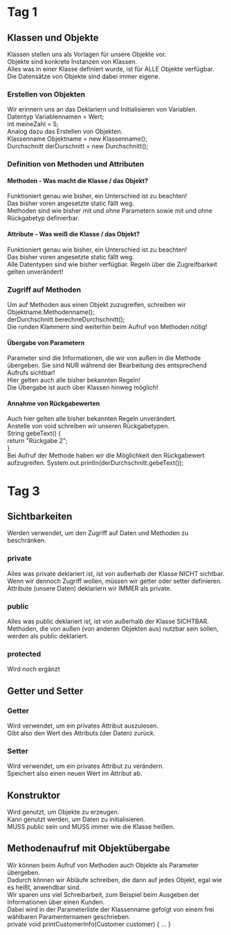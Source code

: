 # Tag 1
## Klassen und Objekte
Klassen stellen uns als Vorlagen für unsere Objekte vor. <br>
Objekte sind konkrete Instanzen von Klassen. <br>
Alles was in einer Klasse definiert wurde, ist für ALLE Objekte verfügbar. <br>
Die Datensätze von Objekte sind dabei immer eigene.

### Erstellen von Objekten
Wir erinnern uns an das Deklariern und Initialisieren von Variablen. <br>
Datentyp Variablennamen = Wert; <br>
int meineZahl = 5; <br>
Analog dazu das Erstellen von Objekten. <br>
Klassenname Objektname = new Klassenname(); <br>
Durchschnitt derDurschnitt = new Durchschnitt(); 

### Definition von Methoden und Attributen
#### Methoden - Was macht die Klasse / das Objekt?
Funktioniert genau wie bisher, ein Unterschied ist zu beachten! <br>
Das bisher voren angesetzte static fällt weg. <br>
Methoden sind wie bisher mit und ohne Parametern sowie mit und ohne Rückgabetyp definierbar.
 
#### Attribute - Was weiß die Klasse / das Objekt?
Funktioniert genau wie bisher, ein Unterschied ist zu beachten! <br>
Das bisher voren angesetzte static fällt weg. <br>
Alle Datentypen sind wie bisher verfügbar. Regeln über die Zugreifbarkeit gelten unverändert!

### Zugriff auf Methoden
Um auf Methoden aus einen Objekt zuzugreifen, schreiben wir Objektname.Methodenname(); <br>
derDurchschnitt.berechneDurchschnitt(); <br>
Die runden Klammern sind weiterhin beim Aufruf von Methoden nötig!

#### Übergabe von Parametern
Parameter sind die Informationen, die wir von außen in die Methode übergeben. Sie sind NUR während der Bearbeitung des entsprechend Aufrufs sichtbar! <br>
Hier gelten auch alle bisher bekannten Regeln! <br>
Die Übergabe ist auch über Klassen hinweg möglich!

#### Annahme von Rückgabewerten
Auch hier gelten alle bisher bekannten Regeln unverändert. <br>
Anstelle von void schreiben wir unseren Rückgabetypen. <br>
String gebeText() { <br>
        return "Rückgabe 2"; <br>
} <br>
Bei Aufruf der Methode haben wir die Möglichkeit den Rückgabewert aufzugreifen.
System.out.println(derDurchschnitt.gebeText());

# Tag 3
## Sichtbarkeiten
Werden verwendet, um den Zugriff auf Daten und Methoden zu beschränken.
### private
Alles was private deklariert ist, ist von außerhalb der Klasse NICHT sichtbar. <br>
Wenn wir dennoch Zugriff wollen, müssen wir getter oder setter definieren. <br>
Attribute (unsere Daten) deklariern wir IMMER als private.

### public
Alles was public deklariert ist, ist von außerhalb der Klasse SICHTBAR. <br>
Methoden, die von außen (von anderen Objekten aus) nutzbar sein sollen, werden als public deklariert.

### protected
Wird noch ergänzt

## Getter und Setter
### Getter
Wird verwendet, um ein privates Attribut auszulesen. <br>
Gibt also den Wert des Attributs (der Daten) zurück.
### Setter
Wird verwendet, um ein privates Attribut zu verändern. <br>
Speichert also einen neuen Wert im Attribut ab.

## Konstruktor
Wird genutzt, um Objekte zu erzeugen. <br>
Kann genutzt werden, um Daten zu initialisieren. <br>
MUSS public sein und MUSS immer wie die Klasse heißen.

## Methodenaufruf mit Objektübergabe
Wir können beim Aufruf von Methoden auch Objekte als Parameter übergeben. <br>
Dadurch können wir Abläufe schreiben, die dann auf jedes Objekt, egal wie es heißt, anwendbar sind. <br>
Wir sparen uns viel Schreibarbeit, zum Beispiel beim Ausgeben der Informationen über einen Kunden. <br>
Dabei wird in der Parameterliste der Klassenname gefolgt von einem frei wählbaren Paramenternamen geschrieben. <br>
private void printCustomerInfo(Customer customer) { ... }

